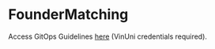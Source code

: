 # FounderMatching

Access GitOps Guidelines [here](https://vinuniversity.sharepoint.com/:w:/r/sites/HarDEconstructioncopy/Shared%20Documents/General/GitOps%20Guidelines.docx?d=wf4d07eda9cc442c19bce2cb48d4e0081&csf=1&web=1&e=Bgsyf0) (VinUni credentials required).